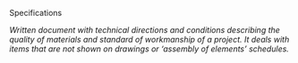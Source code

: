 <span class="caps">Specifications</span>

_Written document with technical directions and conditions describing the quality of materials and standard of workmanship of a project. It deals with items that are not shown on drawings or ‘assembly of elements’ schedules._